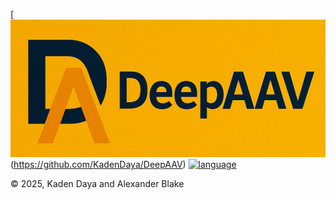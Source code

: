 [![DeepAAV](https://raw.githubusercontent.com/KadenDaya/DeepAAV/master/imgs/DeepAAV_Logo.png)(https://github.com/KadenDaya/DeepAAV)
[![language](https://img.shields.io/badge/language-python-FFa500)](https://www.python.org/)

© 2025, Kaden Daya and Alexander Blake
